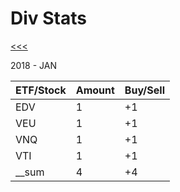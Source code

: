 Div Stats
======

[<<<](https://github.com/ttltrk/0con/blob/master/README.MD)

2018 - JAN

| ETF/Stock | Amount   | Buy/Sell | 
|-----------|----------|----------|
| EDV       | 1        | +1       | 
| VEU       | 1        | +1       | 
| VNQ       | 1        | +1       | 
| VTI       | 1        | +1       | 
|__sum      | 4        | +4       |
